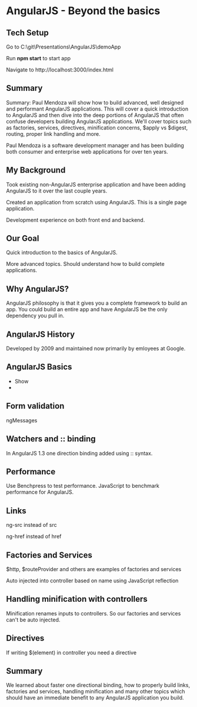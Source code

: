 AngularJS - Beyond the basics
====================
Tech Setup
-----------
Go to C:\git\Presentations\AngularJS\demoApp

Run **npm start** to start app

Navigate to http://localhost:3000/index.html


Summary
-------
Summary: Paul Mendoza will show how to build advanced, well designed and performant AngularJS applications. This will cover a quick introduction to AngularJS and then dive into the deep portions of AngularJS that often confuse developers building AngularJS applications. We'll cover topics such as factories, services, directives, minification concerns, $apply vs $digest, routing, proper link handling and more. 

Paul Mendoza is a software development manager and has been building both consumer and enterprise web applications for over ten years. 


My Background
-------------
Took existing non-AngularJS enterprise application and have been adding AngularJS to it over the last couple years.

Created an application from scratch using AngularJS. This is a single page application.

Development experience on both front end and backend. 

Our Goal
--------
Quick introduction to the basics of AngularJS.

More advanced topics. Should understand how to build complete applications. 

Why AngularJS?
--------------
AngularJS philosophy is that it gives you a complete framework to build an app. You could build an entire app and have AngularJS be the only dependency you pull in. 

AngularJS History
-----------------
Developed by 2009 and maintained now primarily by emloyees at Google. 

AngularJS Basics
----------------
- Show 
- 


Form validation
---------------
ngMessages

Watchers and :: binding
----------------------
In AngularJS 1.3 one direction binding added using :: syntax. 

Performance
-----------
Use Benchpress to test performance. JavaScript to benchmark performance for AngularJS. 


Links
-----
ng-src instead of src

ng-href instead of href

Factories and Services
----------------------
$http, $routeProvider and others are examples of factories and services

Auto injected into controller based on name using JavaScript reflection


Handling minification with controllers
--------------------------------------
Minification renames inputs to controllers. So our factories and services can't be auto injected.


Directives
----------
If writing $(element) in controller you need a directive		
	
	
Summary
------
We learned about faster one directional binding, how to properly build links, factories and services, handling minification and many other topics which should have an immediate benefit to any AngularJS application you build.
